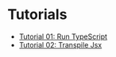 # Tutorials

* [Tutorial 01: Run TypeScript](tutorial_01_run_typescript.md)
* [Tutorial 02: Transpile Jsx](tutorial_02_transpile_jsx.md)

